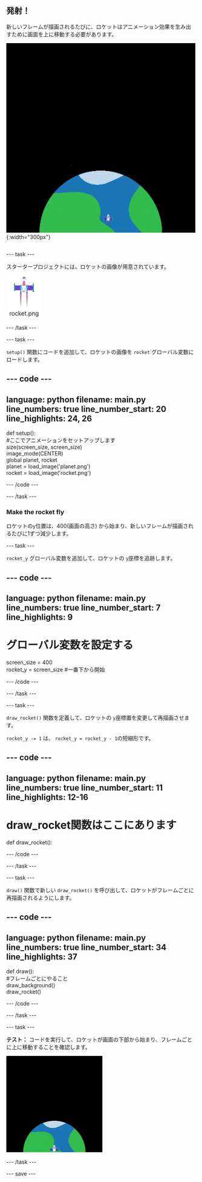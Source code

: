 ## 発射！

<div style="display: flex; flex-wrap: wrap">
<div style="flex-basis: 200px; flex-grow: 1; margin-right: 15px;">
新しいフレームが描画されるたびに、ロケットはアニメーション効果を生み出すために画面を上に移動する必要があります。
</div>
<div>

![画面の下から上に一定の速度で飛んでいるロケット。](images/fly.gif){:width="300px"}

</div>
</div>

--- task ---

スタータープロジェクトには、ロケットの画像が用意されています。

![Image of the rocket in the code editor image gallery.](images/rocket_image.png)

--- /task ---

--- task ---

`setup()` 関数にコードを追加して、ロケットの画像を `rocket` グローバル変数にロードします。

--- code ---
---
language: python filename: main.py line_numbers: true line_number_start: 20
line_highlights: 24, 26
---

def setup():   
#ここでアニメーションをセットアップします   
size(screen_size, screen_size)   
image_mode(CENTER)   
global planet, rocket   
planet = load_image('planet.png')    
rocket = load_image('rocket.png')

--- /code ---

--- /task ---

### Make the rocket fly

ロケットの`y`位置は、400(画面の高さ) から始まり、新しいフレームが描画されるたびに1ずつ減少します。

--- task ---

`rocket_y` グローバル変数を追加して、ロケットの `y`座標を追跡します。

--- code ---
---
language: python filename: main.py line_numbers: true line_number_start: 7
line_highlights: 9
---

# グローバル変数を設定する
screen_size = 400    
rocket_y = screen_size #一番下から開始

--- /code ---

--- /task ---

--- task ---

`draw_rocket()` 関数を定義して、ロケットの `y`座標置を変更して再描画させます。

`rocket_y -= 1` は、 `rocket_y = rocket_y - 1`の短縮形です。

--- code ---
---
language: python filename: main.py line_numbers: true line_number_start: 11
line_highlights: 12-16
---

# draw_rocket関数はここにあります
def draw_rocket():


--- /code ---

--- /task ---

--- task ---

`draw()` 関数で新しい `draw_rocket()` を呼び出して、ロケットがフレームごとに再描画されるようにします。

--- code ---
---
language: python filename: main.py line_numbers: true line_number_start: 34
line_highlights: 37
---

def draw():   
#フレームごとにやること   
draw_background()   
draw_rocket()


--- /code ---

--- /task ---

--- task ---

**テスト：** コードを実行して、ロケットが画面の下部から始まり、フレームごとに上に移動することを確認します。

![画面の途中にあるロケットの画像。](images/rocket_fly.gif)

--- /task ---

--- save ---
